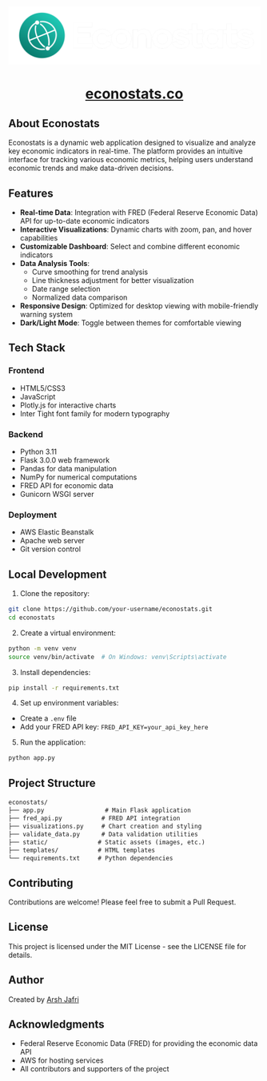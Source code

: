 <p align="center">
  <img src="static/logo-white.png" alt="Econostats Logo" width="600"/>
</p>

<h1 align="center"><a href="https://econostats.co">econostats.co</a></h1>

## About Econostats

Econostats is a dynamic web application designed to visualize and analyze key economic indicators in real-time. The platform provides an intuitive interface for tracking various economic metrics, helping users understand economic trends and make data-driven decisions.

## Features

- **Real-time Data**: Integration with FRED (Federal Reserve Economic Data) API for up-to-date economic indicators
- **Interactive Visualizations**: Dynamic charts with zoom, pan, and hover capabilities
- **Customizable Dashboard**: Select and combine different economic indicators
- **Data Analysis Tools**: 
  - Curve smoothing for trend analysis
  - Line thickness adjustment for better visualization
  - Date range selection
  - Normalized data comparison
- **Responsive Design**: Optimized for desktop viewing with mobile-friendly warning system
- **Dark/Light Mode**: Toggle between themes for comfortable viewing

## Tech Stack

### Frontend
- HTML5/CSS3
- JavaScript
- Plotly.js for interactive charts
- Inter Tight font family for modern typography

### Backend
- Python 3.11
- Flask 3.0.0 web framework
- Pandas for data manipulation
- NumPy for numerical computations
- FRED API for economic data
- Gunicorn WSGI server

### Deployment
- AWS Elastic Beanstalk
- Apache web server
- Git version control

## Local Development

1. Clone the repository:
```bash
git clone https://github.com/your-username/econostats.git
cd econostats
```

2. Create a virtual environment:
```bash
python -m venv venv
source venv/bin/activate  # On Windows: venv\Scripts\activate
```

3. Install dependencies:
```bash
pip install -r requirements.txt
```

4. Set up environment variables:
- Create a `.env` file
- Add your FRED API key: `FRED_API_KEY=your_api_key_here`

5. Run the application:
```bash
python app.py
```

## Project Structure
```
econostats/
├── app.py                 # Main Flask application
├── fred_api.py           # FRED API integration
├── visualizations.py     # Chart creation and styling
├── validate_data.py      # Data validation utilities
├── static/              # Static assets (images, etc.)
├── templates/           # HTML templates
└── requirements.txt     # Python dependencies
```

## Contributing

Contributions are welcome! Please feel free to submit a Pull Request.

## License

This project is licensed under the MIT License - see the LICENSE file for details.

## Author

Created by [Arsh Jafri](https://github.com/Arsh-Jafri)

## Acknowledgments

- Federal Reserve Economic Data (FRED) for providing the economic data API
- AWS for hosting services
- All contributors and supporters of the project